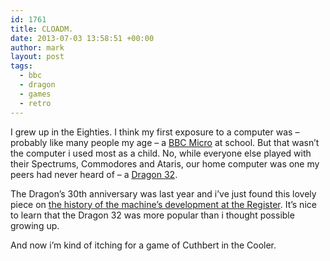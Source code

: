 ```yaml
---
id: 1761
title: CLOADM.
date: 2013-07-03 13:58:51 +00:00
author: mark
layout: post
tags:
  - bbc
  - dragon
  - games
  - retro
---
```

I grew up in the Eighties. I think my first exposure to a computer was &#8211; probably like many people my age &#8211; a [BBC Micro](http://en.wikipedia.org/wiki/BBC_Micro) at school. But that wasn&#8217;t the computer i used most as a child. No, while everyone else played with their Spectrums, Commodores and Ataris, our home computer was one my peers had never heard of &#8211; a [Dragon 32](http://en.wikipedia.org/wiki/Dragon_32/64).

The Dragon&#8217;s 30th anniversary was last year and i&#8217;ve just found this lovely piece on [the history of the machine&#8217;s development at the Register](http://www.theregister.co.uk/2012/08/01/the_dragon_32_is_30_years_old/). It&#8217;s nice to learn that the Dragon 32 was more popular than i thought possible growing up.

And now i&#8217;m kind of itching for a game of Cuthbert in the Cooler.
